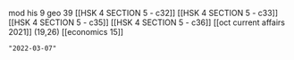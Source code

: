 mod his 9
geo 39
[[HSK 4 SECTION 5 - c32]]
[[HSK 4 SECTION 5 - c33]]
[[HSK 4 SECTION 5 - c35]]
[[HSK 4 SECTION 5 - c36]]
[[oct current affairs 2021]] (19,26)
[[economics 15]]

```query 2021-11-29 01:27
"2022-03-07"
```